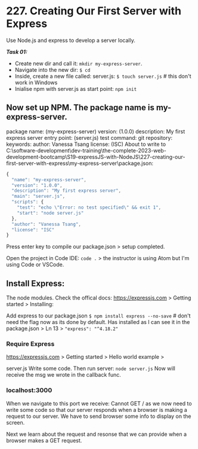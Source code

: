# 227. Creating Our First Server with Express

Use Node.js and express to develop a server locally.

**_Task 01:_**

- Create new dir and call it: `mkdir my-express-server`.
- Navigate into the new dir: `$ cd`
- Inside, create a new file called: server.js: `$ touch server.js` # this don't work in Windows
- Inialise npm with server.js as start point: `npm init`

## Now set up NPM. The package name is my-express-server.

package name: (my-express-server)
version: (1.0.0)
description: My first express server
entry point: (server.js)
test command:
git repository:
keywords:
author: Vanessa Tsang
license: (ISC)
About to write to C:\software-development\dev-training\the-complete-2023-web-development-bootcamp\S19-expressJS-with-NodeJS\227-creating-our-first-server-with-express\my-express-server\package.json:

```js
{
  "name": "my-express-server",
  "version": "1.0.0",
  "description": "My first express server",
  "main": "server.js",
  "scripts": {
    "test": "echo \"Error: no test specified\" && exit 1",
    "start": "node server.js"
  },
  "author": "Vanessa Tsang",
  "license": "ISC"
}
```

Press enter key to compile our package.json > setup completed.

Open the project in Code IDE: `code .` > the instructor is using Atom but I'm using Code or VSCode.

## Install Express:

The node modules.
Check the offical docs: https://expressjs.com > Getting started > Installing:

Add express to our package.json
`$ npm install express --no-save` # don't need the flag now as its done by default.
Has installed as I can see it in the package.json > Ln 13 > `"express": "^4.18.2"`

### Require Express

https://expressjs.com > Getting started > Hello world example >

server.js
Write some code. Then run server: `node server.js`
Now will receive the msg we wrote in the callback func.

### localhost:3000

When we navigate to this port we receive: Cannot GET /
as we now need to write some code so that our server responds when a browser is making a request to our server. We have to send browser some info to display on the screen.

Next we learn about the request and resonse that we can provide when a browser makes a GET request.
